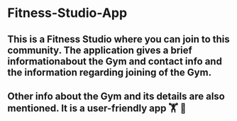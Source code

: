 # Fitness-Studio-App

## This is a Fitness Studio where you can join to this community. The application gives a brief informationabout the Gym and contact info and the information regarding joining of the Gym.
## Other info about the Gym and its details are also mentioned. It is a user-friendly app &#127947; &#127939;
